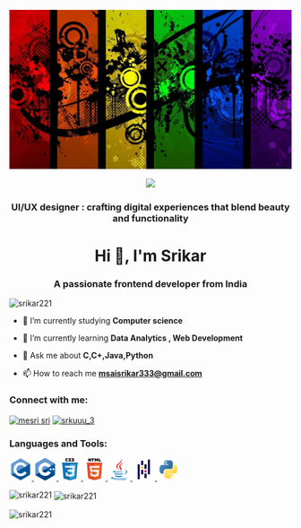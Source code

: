 ![MasterHead](https://github.com/Srikar221/Srikar221/blob/main/1829785.jpg)

<p align="center" color="#36BCF7FF"><img src="https://readme-typing-svg.herokuapp.com?font=Wallpoet&size=25&duration=3500&pause=1000&color=D782BA&width=435&lines=I'm+Sai+Srikar+Mandava;I'm+a+Web+Developer;I'm+a+Aspiring+UI/UX+Designer" /></p>
<h3 align="center">UI/UX designer : crafting digital experiences that blend beauty and functionality</h3>


<h1 align="center">Hi 👋, I'm Srikar</h1>
<h3 align="center">A passionate frontend developer from India</h3>

<p align="left"> <img src="https://komarev.com/ghpvc/?username=srikar221&label=Profile%20views&color=0e75b6&style=flat" alt="srikar221" /> </p>

- 🔭 I’m currently studying **Computer science**

- 🌱 I’m currently learning **Data Analytics , Web Development**

- 💬 Ask me about **C,C+,Java,Python**

- 📫 How to reach me **msaisrikar333@gmail.com**

<h3 align="left">Connect with me:</h3>
<p align="left">
<a href="https://linkedin.com/in/mesri sri" target="blank"><img align="center" src="https://raw.githubusercontent.com/rahuldkjain/github-profile-readme-generator/master/src/images/icons/Social/linked-in-alt.svg" alt="mesri sri" height="30" width="40" /></a>
<a href="https://instagram.com/srkuuu_3" target="blank"><img align="center" src="https://raw.githubusercontent.com/rahuldkjain/github-profile-readme-generator/master/src/images/icons/Social/instagram.svg" alt="srkuuu_3" height="30" width="40" /></a>
</p>

<h3 align="left">Languages and Tools:</h3>
<p align="left"> <a href="https://www.cprogramming.com/" target="_blank" rel="noreferrer"> <img src="https://raw.githubusercontent.com/devicons/devicon/master/icons/c/c-original.svg" alt="c" width="40" height="40"/> </a> <a href="https://www.w3schools.com/cpp/" target="_blank" rel="noreferrer"> <img src="https://raw.githubusercontent.com/devicons/devicon/master/icons/cplusplus/cplusplus-original.svg" alt="cplusplus" width="40" height="40"/> </a> <a href="https://www.w3schools.com/css/" target="_blank" rel="noreferrer"> <img src="https://raw.githubusercontent.com/devicons/devicon/master/icons/css3/css3-original-wordmark.svg" alt="css3" width="40" height="40"/> </a> <a href="https://www.w3.org/html/" target="_blank" rel="noreferrer"> <img src="https://raw.githubusercontent.com/devicons/devicon/master/icons/html5/html5-original-wordmark.svg" alt="html5" width="40" height="40"/> </a> <a href="https://www.java.com" target="_blank" rel="noreferrer"> <img src="https://raw.githubusercontent.com/devicons/devicon/master/icons/java/java-original.svg" alt="java" width="40" height="40"/> </a> <a href="https://pandas.pydata.org/" target="_blank" rel="noreferrer"> <img src="https://raw.githubusercontent.com/devicons/devicon/2ae2a900d2f041da66e950e4d48052658d850630/icons/pandas/pandas-original.svg" alt="pandas" width="40" height="40"/> </a> <a href="https://www.python.org" target="_blank" rel="noreferrer"> <img src="https://raw.githubusercontent.com/devicons/devicon/master/icons/python/python-original.svg" alt="python" width="40" height="40"/> </a> </p>

<p><img align="left" src="https://github-readme-stats.vercel.app/api/top-langs?username=srikar221&show_icons=true&locale=en&layout=compact" alt="srikar221" /></p>

<p>&nbsp;<img align="center" src="https://github-readme-stats.vercel.app/api?username=srikar221&show_icons=true&locale=en" alt="srikar221" /></p>

<p><img align="center" src="https://github-readme-streak-stats.herokuapp.com/?user=srikar221&" alt="srikar221" /></p>
